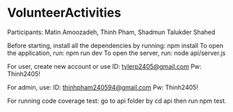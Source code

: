 # VolunteerActivities
Participants: Matin Amoozadeh, Thinh Pham, Shadmun Talukder Shahed

Before starting, install all the dependencies by running: npm install 
To open the application, run: npm run dev
To open the server, run: node api/server.js

For user, create new account or use
ID: tylerp2405@gmail.com
Pw: Thinh2405!

For admin, use:
ID: thinhpham240594@gmail.com
Pw: Thinh2405!

For running code coverage test: 
go to api folder by cd api then run npm test.
